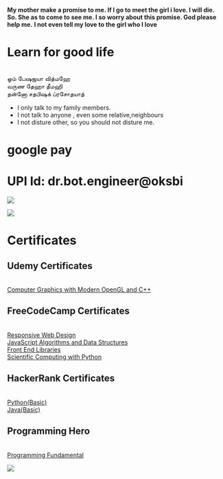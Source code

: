 **My mother make a promise to me. If I go to meet the girl i love. I will die. So. She as to come to see me. I so worry about this promise. God please help me.**
**I not even tell my love to the girl who I love**

# Learn for good life

<br>ஓம் பேஷஜயா வித்மஹே
<br>வருண தேஹா தீமஹி
<br>தன்னோ சதபிஷக் ப்ரசோதயாத்

* I only talk to my family members.
* I not talk to anyone , even some relative,neighbours
* I not disture other, so you should not disture me.

# google pay

# UPI Id: dr.bot.engineer@oksbi


![](https://github.com/engineer-ece/Home/blob/master/images/logo/ling.png)

![](https://github.com/engineer-ece/Home/blob/master/images/logo/gk_qr.jpeg)


# Certificates
## Udemy Certificates
<br> [Computer Graphics with Modern OpenGL and C++](https://www.udemy.com/certificate/UC-59008625-ea7a-49b7-b59c-a4289530d262/)

## FreeCodeCamp Certificates

<br> [Responsive Web Design](https://www.freecodecamp.org/certification/gobalkrishnan-v/responsive-web-design)
<br> [JavaScript Algorithms and Data Structures](https://www.freecodecamp.org/certification/gobalkrishnan-v/javascript-algorithms-and-data-structures)
<br> [Front End Libraries](https://www.freecodecamp.org/certification/gobalkrishnan-v/front-end-libraries)
<br> [Scientific Computing with Python](https://www.freecodecamp.org/certification/gobalkrishnan-v/scientific-computing-with-python-v7)

## HackerRank Certificates

<br>[Python(Basic)](https://www.hackerrank.com/certificates/1b6e91e662c7)
<br>[Java(Basic)](https://www.hackerrank.com/certificates/bc473d265a35)

## Programming Hero 

<br> [Programming Fundamental](https://imgur.com/Tlwssw1)

![](https://github.com/engineer-ece/Home/blob/master/images/logo/qr_leg_.png)


